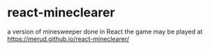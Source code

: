 # react-mineclearer
a version of minesweeper done in React
the game may be played at https://merud.github.io/react-mineclearer/

